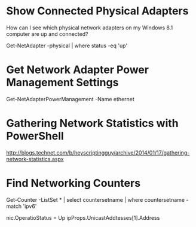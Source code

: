# Show Connected Physical Adapters

How can I see which physical network adapters on my Windows 8.1 computer are up and connected?

Get-NetAdapter -physical | where status -eq 'up'

# Get Network Adapter Power Management Settings

Get-NetAdapterPowerManagement -Name ethernet

# Gathering Network Statistics with PowerShell

http://blogs.technet.com/b/heyscriptingguy/archive/2014/01/17/gathering-network-statistics.aspx

# Find Networking Counters

Get-Counter -ListSet * | select countersetname | where countersetname -match 'ipv6'


nic.OperatioStatus = Up
ipProps.UnicastAddtesses[1].Address

